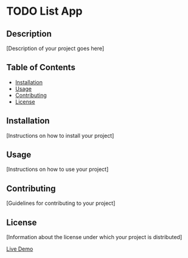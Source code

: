 # TODO List App
## Description
[Description of your project goes here]

## Table of Contents
- [Installation](#installation)
- [Usage](#usage)
- [Contributing](#contributing)
- [License](#license)

## Installation
[Instructions on how to install your project]

## Usage
[Instructions on how to use your project]

## Contributing
[Guidelines for contributing to your project]

## License
[Information about the license under which your project is distributed]

[Live Demo](https://jacobbananaldev.github.io/ToDo-List/)
